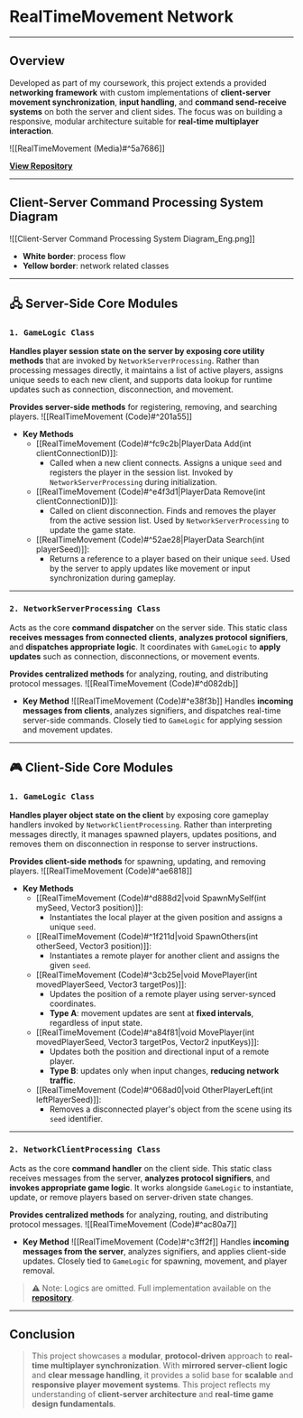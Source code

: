 # **RealTimeMovement Network**
---
## **Overview**
Developed as part of my coursework, this project extends a provided **networking framework** with custom implementations of **client-server movement synchronization**, **input handling**, and **command send-receive systems** on both the server and client sides. The focus was on building a responsive, modular architecture suitable for **real-time multiplayer interaction**.

![[RealTimeMovement (Media)#^5a7686]]

[**View Repository**](https://github.com/Woo95/RealTimeMovement)

---
## **Client-Server Command Processing System Diagram**
![[Client-Server Command Processing System Diagram_Eng.png]]
- **White border**: process flow
- **Yellow border**: network related classes
---
## **🖧 Server-Side Core Modules**

### `1. GameLogic Class`
**Handles player session state on the server by exposing core utility methods** that are invoked by `NetworkServerProcessing`. Rather than processing messages directly, it maintains a list of active players, assigns unique seeds to each new client, and supports data lookup for runtime updates such as connection, disconnection, and movement.

**Provides server-side methods** for registering, removing, and searching players.
![[RealTimeMovement (Code)#^201a55]]

- **Key Methods**
	- [[RealTimeMovement (Code)#^fc9c2b|PlayerData Add(int clientConnectionID)]]:
		- Called when a new client connects. Assigns a unique `seed` and registers the player in the session list. Invoked by `NetworkServerProcessing` during initialization.
	- [[RealTimeMovement (Code)#^e4f3d1|PlayerData Remove(int clientConnectionID)]]:
		- Called on client disconnection. Finds and removes the player from the active session list. Used by `NetworkServerProcessing` to update the game state.
	- [[RealTimeMovement (Code)#^52ae28|PlayerData Search(int playerSeed)]]:
		- Returns a reference to a player based on their unique `seed`. Used by the server to apply updates like movement or input synchronization during gameplay.

---
### `2. NetworkServerProcessing Class`
Acts as the core **command dispatcher** on the server side. This static class **receives messages from connected clients**, **analyzes protocol signifiers**, and **dispatches appropriate logic**. It coordinates with `GameLogic` to **apply updates** such as connection, disconnections, or movement events.

**Provides centralized methods** for analyzing, routing, and distributing protocol messages.
![[RealTimeMovement (Code)#^d082db]]

- **Key Method** 
	![[RealTimeMovement (Code)#^e38f3b]]
Handles **incoming messages from clients**, analyzes signifiers, and dispatches real-time server-side commands. Closely tied to `GameLogic` for applying session and movement updates.

---
## **🎮 Client-Side Core Modules**
### `1. GameLogic Class`
**Handles player object state on the client** by exposing core gameplay handlers invoked by `NetworkClientProcessing`. Rather than interpreting messages directly, it manages spawned players, updates positions, and removes them on disconnection in response to server instructions.

**Provides client-side methods** for spawning, updating, and removing players.
![[RealTimeMovement (Code)#^ae6818]]

- **Key Methods**
	- [[RealTimeMovement (Code)#^d888d2|void SpawnMySelf(int mySeed, Vector3 position)]]:
		- Instantiates the local player at the given position and assigns a unique `seed`.
	- [[RealTimeMovement (Code)#^1f211d|void SpawnOthers(int otherSeed, Vector3 position)]]:
		- Instantiates a remote player for another client and assigns the given `seed`.
	- [[RealTimeMovement (Code)#^3cb25e|void MovePlayer(int movedPlayerSeed, Vector3 targetPos)]]:
		- Updates the position of a remote player using server-synced coordinates.  
		- **Type A**: movement updates are sent at **fixed intervals**, regardless of input state.
	- [[RealTimeMovement (Code)#^a84f81|void MovePlayer(int movedPlayerSeed, Vector3 targetPos, Vector2 inputKeys)]]:
		- Updates both the position and directional input of a remote player.  
		- **Type B**: updates only when input changes, **reducing network traffic**.
	- [[RealTimeMovement (Code)#^068ad0|void OtherPlayerLeft(int leftPlayerSeed)]]:
	    - Removes a disconnected player's object from the scene using its `seed` identifier.
---
### `2. NetworkClientProcessing Class`
Acts as the core **command handler** on the client side. This static class receives messages from the server, **analyzes protocol signifiers**, and **invokes appropriate game logic**. It works alongside `GameLogic` to instantiate, update, or remove players based on server-driven state changes.

**Provides centralized methods** for analyzing, routing, and distributing protocol messages.
![[RealTimeMovement (Code)#^ac80a7]]
- **Key Method**
  ![[RealTimeMovement (Code)#^c3ff2f]]
Handles **incoming messages from the server**, analyzes signifiers, and applies client-side updates. Closely tied to `GameLogic` for spawning, movement, and player removal.
> ⚠️ Note: Logics are omitted. Full implementation available on the [**repository**](https://github.com/Woo95/RealTimeMovement).

---
## **Conclusion**
> This project showcases a **modular**, **protocol-driven** approach to **real-time multiplayer synchronization**. With **mirrored server-client logic** and **clear message handling**, it provides a solid base for **scalable** and **responsive player movement systems**. This project reflects my understanding of **client-server architecture** and **real-time game design fundamentals**.